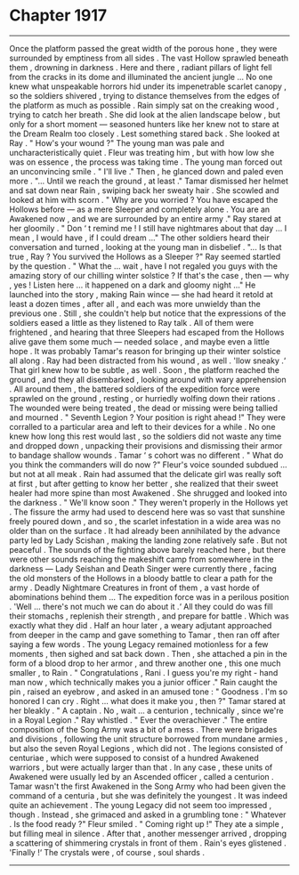 
# Chapter 1917


---

Once the platform passed the great width of the porous hone , they were surrounded by emptiness from all sides . The vast Hollow sprawled beneath them , drowning in darkness . Here and there , radiant pillars of light fell from the cracks in its dome and illuminated the ancient jungle ...
No one knew what unspeakable horrors hid under its impenetrable scarlet canopy , so the soldiers shivered , trying to distance themselves from the edges of the platform as much as possible .
Rain simply sat on the creaking wood , trying to catch her breath . She did look at the alien landscape below , but only for a short moment — seasoned hunters like her knew not to stare at the Dream Realm too closely .
Lest something stared back .
She looked at Ray .
" How's your wound ?"
The young man was pale and uncharacteristically quiet . Fleur was treating him , but with how low she was on essence , the process was taking time .
The young man forced out an unconvincing smile .
" I'll live ."
Then , he glanced down and paled even more .
"... Until we reach the ground , at least ."
Tamar dismissed her helmet and sat down near Rain , swiping back her sweaty hair . She scowled and looked at him with scorn .
" Why are you worried ? You have escaped the Hollows before — as a mere Sleeper and completely alone . You are an Awakened now , and we are surrounded by an entire army ."
Ray stared at her gloomily .
" Don ‘ t remind me ! I still have nightmares about that day ... I mean , I would have , if I could dream ..."
The other soldiers heard their conversation and turned , looking at the young man in disbelief .
"... Is that true , Ray ? You survived the Hollows as a Sleeper ?"
Ray seemed startled by the question .
" What the ... wait , have I not regaled you guys with the amazing story of our chilling winter solstice ? If that's the case , then — why , yes ! Listen here ... it happened on a dark and gloomy night ..."
He launched into the story , making Rain wince — she had heard it retold at least a dozen times , after all , and each was more unwieldy than the previous one . Still , she couldn't help but notice that the expressions of the soldiers eased a little as they listened to Ray talk . All of them were frightened , and hearing that three Sleepers had escaped from the Hollows alive gave them some much — needed solace , and maybe even a little hope .
It was probably Tamar's reason for bringing up their winter solstice all along . Ray had been distracted from his wound , as well .
'Ilow sneaky .‘
That girl knew how to be subtle , as well .
Soon , the platform reached the ground , and they all disembarked , looking around with wary apprehension .
All around them , the battered soldiers of the expedition force were sprawled on the ground , resting , or hurriedly wolfing down their rations . The wounded were being treated , the dead or missing were being tallied and mourned .
" Seventh Legion ? Your position is right ahead !"
They were corralled to a particular area and left to their devices for a while . No one knew how long this rest would last , so the soldiers did not waste any time and dropped down , unpacking their provisions and dismissing their armor to bandage shallow wounds .
Tamar ‘ s cohort was no different .
" What do you think the commanders will do now ?"
Fleur's voice sounded subdued ... but not at all meak . Rain had assumed that the delicate girl was really soft at first , but after getting to know her better , she realized that their sweet healer had more spine than most Awakened .
She shrugged and looked into the darkness .
" We'll know soon ."
They weren't properly in the Hollows yet . The fissure the army had used to descend here was so vast that sunshine freely poured down , and so , the scarlet infestation in a wide area was no older than on the surface . It had already been annihilated by the advance party led by Lady Scishan , making the landing zone relatively safe .
But not peaceful .
The sounds of the fighting above barely reached here , but there were other sounds reaching the makeshift camp from somewhere in the darkness — Lady Seishan and Death Singer were currently there , facing the old monsters of the Hollows in a bloody battle to clear a path for the army .
Deadly Nightmare Creatures in front of them , a vast horde of abominations behind them ...
The expedition force was in a perilous position .
'Well ... there's not much we can do about it .‘
All they could do was fill their stomachs , replenish their strength , and prepare for battle .
Which was exactly what they did .
Half an hour later , a weary adjutant approached from deeper in the camp and gave something to Tamar , then ran off after saying a few words . The young Legacy remained motionless for a few moments , then sighed and sat back down . Then , she attached a pin in the form of a blood drop to her armor , and threw another one , this one much smaller , to Rain .
" Congratulations , Rani . I guess you're my right - hand man now , which technically makes you a junior officer ."
Rain caught the pin , raised an eyebrow , and asked in an amused tone : " Goodness . I'm so honored I can cry . Right ... what does it make you , then ?" Tamar stared at her bleakly .
" A captain . No , wait ... a centurion , technically , since we're in a Royal Legion ." Ray whistled .
" Ever the overachiever ."
The entire composition of the Song Army was a bit of a mess . There were brigades and divisions , following the unit structure borrowed from mundane armies , but also the seven Royal Legions , which did not .
The legions consisted of centuriae , which were supposed to consist of a hundred Awakened warriors , but were actually larger than that . In any case , these units of Awakened were usually led by an Ascended officer , called a centurion . Tamar wasn't the first Awakened in the Song Army who had been given the command of a centuria , but she was definitely the youngest .
It was indeed quite an achievement .
The young Legacy did not seem too impressed , though . Instead , she grimaced and asked in a grumbling tone :
" Whatever . Is the food ready ?"
Fleur smiled .
" Coming right up !"
They ate a simple , but filling meal in silence . After that , another messenger arrived , dropping a scattering of shimmering crystals in front of them .
Rain's eyes glistened .
'Finally !‘
The crystals were , of course , soul shards .

---

